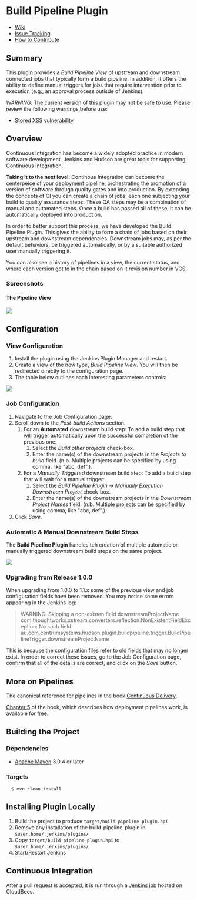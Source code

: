 # Build Pipeline Plugin

* [Wiki][wiki]
* [Issue Tracking][issues]
* [How to Contribute][contributing]

## Summary

This plugin provides a *Build Pipeline View* of upstream and downstream connected jobs that typically
form a build pipeline.  In addition, it offers the ability to define manual triggers for jobs that
require intervention prior to execution (e.g., an approval process outisde of Jenkins).

*WARNING*: The current version of this plugin may not be safe to use.  Please review the following
warnings before use:

- [Stored XSS vulnerability](https://jenkins.io/security/advisory/2019-08-07/#SECURITY-879)

## Overview

Continuous Integration has become a widely adopted practice in modern software development.  Jenkins
and Hudson are great tools for supporting Continuous Integration.

**Taking it to the next level**: Continous Integration can become the centerpeice of your
[deployment pipeline](http://www.informit.com/articles/article.aspx?p=1621865), orchestrating the promotion
of a version of software through quality gates and into production.  By extending the concepts of CI
you can create a chain of jobs, each one subjecting your build to quality assurance steps.  These
QA steps may be a combination of manual and automated steps.  Once a build has passed all of these,
it can be automatically deployed into production.

In order to better support this process, we have developed the Build Pipeline Plugin.  This gives
the ability to form a chain of jobs based on their upstream and downstream dependencies.  Downstream
jobs may, as per the default behaviors, be triggered automatically, or by a suitable authorized user
manually triggering it.

You can also see a history of pipelines in a view, the current status, and where each version got to
in the chain based on it revision number in VCS.

### Screenshots

#### The Pipeline View

![](https://wiki.jenkins.io/download/attachments/54723106/bpp1.png?version=2&modificationDate=1340695983000&api=v2)

## Configuration

### View Configuration

1. Install the plugin using the Jenkins Plugin Manager and restart.
2. Create a view of the new type, *Build Pipeline View*.  You will then be redirected directly to the
configuration page.
3. The table below outlines each interesting parameters controls:

![](https://wiki.jenkins.io/download/attachments/54723106/config.png?version=1&modificationDate=1340758239000&api=v2)

### Job Configuration

1. Navigate to the Job Configuration page.
2. Scroll down to the *Post-build Actions* section.
	1. For an **Automated** downstream build step: To add a build step that will trigger automatically upon
	the successful completion of the previous one:
		1. Select the *Build other projects* check-box.
		2. Enter the name(s) of the downstream projects in the *Projects to build* field. (n.b. Multiple
		projects can be specified by using comma, like "abc, def".).
	2. For a *Manually Triggered* downstream build step: To add a build step that will wait for a manual
	trigger:
		1. Select the *Build Pipeline Plugin -\> Manually Execution Downstream Project* check-box.
		2. Enter the name(s) of the downstream projects in the *Downstream Project Names* field.  (n.b.
		Multiple projects can be specified by using comma, like "abc, def".).
3. Click *Save*.

### Automatic & Manual Downstream Build Steps

The **Build Pipeline Plugin** handles teh creation of multiple automatic or manually triggered downstream
build steps on the same project.

![](https://wiki.jenkins.io/download/attachments/54723106/JobConfig.PNG?version=2&modificationDate=1346302165000&api=v2)

### Upgrading from Release 1.0.0

When upgrading from 1.0.0 to 1.1.x some of the previous view and job configuration fields have been
removed.  You may notice some errors appearing in the Jenkins log:

> WARNING: Skipping a non-existen field downstreamProjectName com.thoughtworks.xstream.converters.reflection.NonExistentFieldException:
No such field
au.com.centrumsystems.hudson.plugin.buildpipeline.trigger.BuildPipelineTrigger.downstreamProjectName

This is because the configuration files refer to old fields that may no longer exist.  In order to
correct these issues, go to the Job Configuration page, confirm that all of the details are correct,
and click on the *Save* button.

## More on Pipelines

The canonical reference for pipelines in the book [Continuous Delivery](http://www.amazon.com/gp/product/B003YMNVC0/).

[Chapter 5]([here](http://www.informit.com/articles/article.aspx?p=1621865)) of the book, which
describes how deployment pipelines work, is available for free.

## Building the Project

### Dependencies

* [Apache Maven][maven] 3.0.4 or later

### Targets

```shell
  $ mvn clean install
```

## Installing Plugin Locally

1. Build the project to produce `target/build-pipeline-plugin.hpi`
2. Remove any installation of the build-pipeline-plugin in `$user.home/.jenkins/plugins/`
3. Copy `target/build-pipeline-plugin.hpi` to `$user.home/.jenkins/plugins/`
4. Start/Restart Jenkins

## Continuous Integration

After a pull request is accepted, it is run through a [Jenkins job][job] hosted on CloudBees.

[wiki]: https://wiki.jenkins-ci.org/display/JENKINS/Build+Pipeline+Plugin
[issues]: http://issues.jenkins-ci.org/secure/IssueNavigator.jspa?mode=hide&reset=true&jqlQuery=project+%3D+JENKINS+AND+status+in+%28Open%2C+%22In+Progress%22%2C+Reopened%29+AND+component+%3D+%27build-pipeline-plugin%27
[contributing]: https://wiki.jenkins-ci.org/display/JENKINS/Build+Pipeline+Plugin+-+How+to+Contribute
[maven]: https://maven.apache.org/
[job]: https://jenkins.ci.cloudbees.com/job/plugins/job/build-pipeline-plugin/

